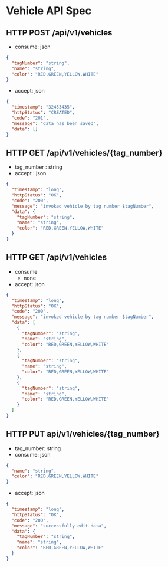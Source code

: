# Vehicle API Spec

## HTTP POST /api/v1/vehicles

- consume: json

```json
{
  "tagNumber": "string",
  "name": "string",
  "color": "RED,GREEN,YELLOW,WHITE"
}
```

- accept: json

```json
{
  "timestamp": "32453435",
  "httpStatus": "CREATED",
  "code": "201",
  "message": "data has been saved",
  "data": []
}
```

## HTTP GET /api/v1/vehicles/{tag_number}

- tag_number : string
- accept : json

```json
{
  "timestamp": "long",
  "httpStatus": "OK",
  "code": "200",
  "message": "invoked vehicle by tag number $tagNumber",
  "data": {
    "tagNumber": "string",
    "name": "string",
    "color": "RED,GREEN,YELLOW,WHITE"
  }
}
```

 ## HTTP GET /api/v1/vehicles
- consume
  - none
- accept: json
```json
{
  "timestamp": "long",
  "httpStatus": "OK",
  "code": "200",
  "message": "invoked vehicle by tag number $tagNumber",
  "data": [
    {
      "tagNumber": "string",
      "name": "string",
      "color": "RED,GREEN,YELLOW,WHITE"
    },
    {
      "tagNumber": "string",
      "name": "string",
      "color": "RED,GREEN,YELLOW,WHITE"
    },
    {
      "tagNumber": "string",
      "name": "string",
      "color": "RED,GREEN,YELLOW,WHITE"
    }
  ]
}
```

## HTTP PUT api/v1/vehicles/{tag_number}
- tag_number: string 
- consume: json
```json
{
  "name": "string",
  "color": "RED,GREEN,YELLOW,WHITE"
}
```
- accept: json
```json
{
  "timestamp": "long",
  "httpStatus": "OK",
  "code": "200",
  "message": "successfully edit data",
  "data": {
    "tagNumber": "string",
    "name": "string",
    "color": "RED,GREEN,YELLOW,WHITE"
  }
}
```